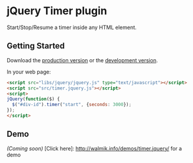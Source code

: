 # jQuery Timer plugin

Start/Stop/Resume a timer inside any HTML element.

## Getting Started
Download the [production version][min] or the [development version][max].

[min]: https://raw.github.com/walmik/timer.jquery/master/dist/timer.jquery.min.js
[max]: https://raw.github.com/walmik/timer.jquery/master/dist/timer.jquery.js

In your web page:

```html
<script src="libs/jquery/jquery.js" type="text/javascript"></script>
<script src="src/timer.jquery.js"></script>
<script>
jQuery(function($) {
  $("#div-id").timer("start", {seconds: 3000});
});
</script>
```

## Demo
_(Coming soon)_
[Click here]: http://walmik.info/demos/timer.jquery/ for a demo